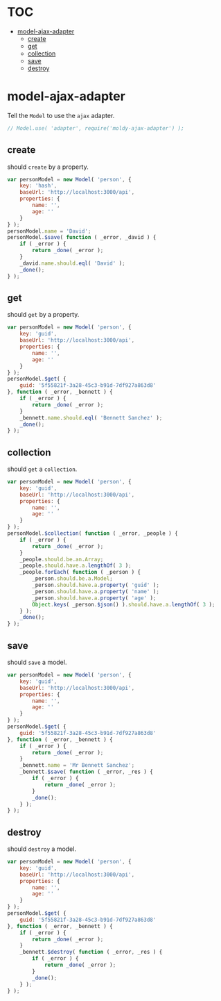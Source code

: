 # TOC
   - [model-ajax-adapter](#model-ajax-adapter)
     - [create](#model-ajax-adapter-create)
     - [get](#model-ajax-adapter-get)
     - [collection](#model-ajax-adapter-collection)
     - [save](#model-ajax-adapter-save)
     - [destroy](#model-ajax-adapter-destroy)
<a name=""></a>
 
<a name="model-ajax-adapter"></a>
# model-ajax-adapter
Tell the `Model` to use the `ajax` adapter.

```js
// Model.use( 'adapter', require('moldy-ajax-adapter') );
```

<a name="model-ajax-adapter-create"></a>
## create
should `create` by a property.

```js
var personModel = new Model( 'person', {
	key: 'hash',
	baseUrl: 'http://localhost:3000/api',
	properties: {
		name: '',
		age: ''
	}
} );
personModel.name = 'David';
personModel.$save( function ( _error, _david ) {
	if ( _error ) {
		return _done( _error );
	}
	_david.name.should.eql( 'David' );
	_done();
} );
```

<a name="model-ajax-adapter-get"></a>
## get
should `get` by a property.

```js
var personModel = new Model( 'person', {
	key: 'guid',
	baseUrl: 'http://localhost:3000/api',
	properties: {
		name: '',
		age: ''
	}
} );
personModel.$get( {
	guid: '5f55821f-3a28-45c3-b91d-7df927a863d8'
}, function ( _error, _bennett ) {
	if ( _error ) {
		return _done( _error );
	}
	_bennett.name.should.eql( 'Bennett Sanchez' );
	_done();
} );
```

<a name="model-ajax-adapter-collection"></a>
## collection
should `get` a `collection`.

```js
var personModel = new Model( 'person', {
	key: 'guid',
	baseUrl: 'http://localhost:3000/api',
	properties: {
		name: '',
		age: ''
	}
} );
personModel.$collection( function ( _error, _people ) {
	if ( _error ) {
		return _done( _error );
	}
	_people.should.be.an.Array;
	_people.should.have.a.lengthOf( 3 );
	_people.forEach( function ( _person ) {
		_person.should.be.a.Model;
		_person.should.have.a.property( 'guid' );
		_person.should.have.a.property( 'name' );
		_person.should.have.a.property( 'age' );
		Object.keys( _person.$json() ).should.have.a.lengthOf( 3 );
	} );
	_done();
} );
```

<a name="model-ajax-adapter-save"></a>
## save
should `save` a model.

```js
var personModel = new Model( 'person', {
	key: 'guid',
	baseUrl: 'http://localhost:3000/api',
	properties: {
		name: '',
		age: ''
	}
} );
personModel.$get( {
	guid: '5f55821f-3a28-45c3-b91d-7df927a863d8'
}, function ( _error, _bennett ) {
	if ( _error ) {
		return _done( _error );
	}
	_bennett.name = 'Mr Bennett Sanchez';
	_bennett.$save( function ( _error, _res ) {
		if ( _error ) {
			return _done( _error );
		}
		_done();
	} );
} );
```

<a name="model-ajax-adapter-destroy"></a>
## destroy
should `destroy` a model.

```js
var personModel = new Model( 'person', {
	key: 'guid',
	baseUrl: 'http://localhost:3000/api',
	properties: {
		name: '',
		age: ''
	}
} );
personModel.$get( {
	guid: '5f55821f-3a28-45c3-b91d-7df927a863d8'
}, function ( _error, _bennett ) {
	if ( _error ) {
		return _done( _error );
	}
	_bennett.$destroy( function ( _error, _res ) {
		if ( _error ) {
			return _done( _error );
		}
		_done();
	} );
} );
```

